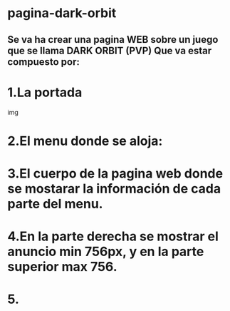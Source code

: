 # pagina-dark-orbit
Se va ha crear una pagina WEB sobre un juego que se llama DARK ORBIT (PVP)
Que va estar compuesto por:
------------------------------------------------------------------------------------------------------------------------------------------
# 1.La portada 

img

# 2.El menu donde se aloja: 

# 3.El cuerpo de la pagina web donde se mostarar la información de cada parte del menu.

# 4.En la parte derecha se mostrar el anuncio min 756px, y en la parte superior max 756.

# 5.
